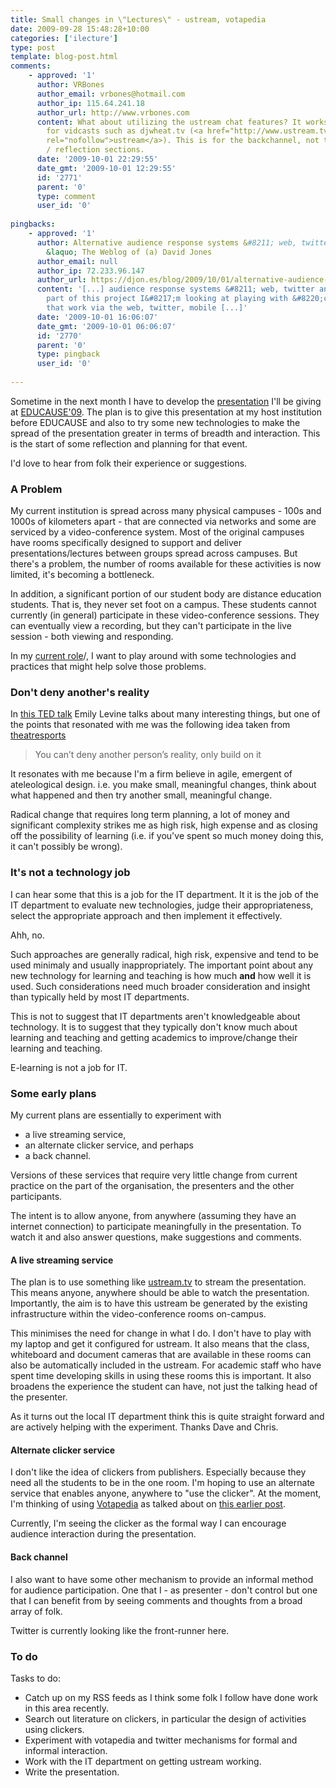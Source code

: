 ```yaml
---
title: Small changes in \"Lectures\" - ustream, votapedia
date: 2009-09-28 15:48:28+10:00
categories: ['ilecture']
type: post
template: blog-post.html
comments:
    - approved: '1'
      author: VRBones
      author_email: vrbones@hotmail.com
      author_ip: 115.64.241.18
      author_url: http://www.vrbones.com
      content: What about utilizing the ustream chat features? It works quite effectively
        for vidcasts such as djwheat.tv (<a href="http://www.ustream.tv/channel/djwheat"
        rel="nofollow">ustream</a>). This is for the backchannel, not the formal voting
        / reflection sections.
      date: '2009-10-01 22:29:55'
      date_gmt: '2009-10-01 12:29:55'
      id: '2771'
      parent: '0'
      type: comment
      user_id: '0'
    
pingbacks:
    - approved: '1'
      author: Alternative audience response systems &#8211; web, twitter and mobile phone
        &laquo; The Weblog of (a) David Jones
      author_email: null
      author_ip: 72.233.96.147
      author_url: https://djon.es/blog/2009/10/01/alternative-audience-response-systems-web-twitter-and-mobile-phone/
      content: '[...] audience response systems &#8211; web, twitter and mobile&nbsp;phone  As
        part of this project I&#8217;m looking at playing with &#8220;clickers&#8221;
        that work via the web, twitter, mobile [...]'
      date: '2009-10-01 16:06:07'
      date_gmt: '2009-10-01 06:06:07'
      id: '2770'
      parent: '0'
      type: pingback
      user_id: '0'
    
---
```

Sometime in the next month I have to develop the [presentation](http://www.educause.edu/E09+Hybrid/EDUCAUSE2009FacetoFaceConferen/ELearningImplementationAlterna/176134) I'll be giving at [EDUCAUSE'09](http://www.educause.edu/E2009). The plan is to give this presentation at my host institution before EDUCAUSE and also to try some new technologies to make the spread of the presentation greater in terms of breadth and interaction. This is the start of some reflection and planning for that event.

I'd love to hear from folk their experience or suggestions.

### A Problem

My current institution is spread across many physical campuses - 100s and 1000s of kilometers apart - that are connected via networks and some are serviced by a video-conference system. Most of the original campuses have rooms specifically designed to support and deliver presentations/lectures between groups spread across campuses. But there's a problem, the number of rooms available for these activities is now limited, it's becoming a bottleneck.

In addition, a significant portion of our student body are distance education students. That is, they never set foot on a campus. These students cannot currently (in general) participate in these video-conference sessions. They can eventually view a recording, but they can't participate in the live session - both viewing and responding.

In my [current role](/blog2/2009/08/20/elearning-and-innovation-specialist-report-1-4-20-august)/, I want to play around with some technologies and practices that might help solve those problems.

### Don't deny another's reality

In [this TED talk](http://www.ted.com/index.php/talks/emily_levine_s_theory_of_everything.html) Emily Levine talks about many interesting things, but one of the points that resonated with me was the following idea taken from [theatresports](http://en.wikipedia.org/wiki/Theatresports)

> You can’t deny another person’s reality, only build on it

It resonates with me because I'm a firm believe in agile, emergent of ateleological design. i.e. you make small, meaningful changes, think about what happened and then try another small, meaningful change.

Radical change that requires long term planning, a lot of money and significant complexity strikes me as high risk, high expense and as closing off the possibility of learning (i.e. if you've spent so much money doing this, it can't possibly be wrong).

### It's not a technology job

I can hear some that this is a job for the IT department. It it is the job of the IT department to evaluate new technologies, judge their appropriateness, select the appropriate approach and then implement it effectively.

Ahh, no.

Such approaches are generally radical, high risk, expensive and tend to be used minimaly and usually inappropriately. The important point about any new technology for learning and teaching is how much **and** how well it is used. Such considerations need much broader consideration and insight than typically held by most IT departments.

This is not to suggest that IT departments aren't knowledgeable about technology. It is to suggest that they typically don't know much about learning and teaching and getting academics to improve/change their learning and teaching.

E-learning is not a job for IT.

### Some early plans

My current plans are essentially to experiment with

- a live streaming service,
- an alternate clicker service, and perhaps
- a back channel.

Versions of these services that require very little change from current practice on the part of the organisation, the presenters and the other participants.

The intent is to allow anyone, from anywhere (assuming they have an internet connection) to participate meaningfully in the presentation. To watch it and also answer questions, make suggestions and comments.

#### A live streaming service

The plan is to use something like [ustream.tv](http://ustream.tv/) to stream the presentation. This means anyone, anywhere should be able to watch the presentation. Importantly, the aim is to have this ustream be generated by the existing infrastructure within the video-conference rooms on-campus.

This minimises the need for change in what I do. I don't have to play with my laptop and get it configured for ustream. It also means that the class, whiteboard and document cameras that are available in these rooms can also be automatically included in the ustream. For academic staff who have spent time developing skills in using these rooms this is important. It also broadens the experience the student can have, not just the talking head of the presenter.

As it turns out the local IT department think this is quite straight forward and are actively helping with the experiment. Thanks Dave and Chris.

#### Alternate clicker service

I don't like the idea of clickers from publishers. Especially because they need all the students to be in the one room. I'm hoping to use an alternate service that enables anyone, anywhere to "use the clicker". At the moment, I'm thinking of using [Votapedia](http://www.votapedia.com/) as talked about on [this earlier post](/blog2/2009/06/30/alternative-to-clickers/).

Currently, I'm seeing the clicker as the formal way I can encourage audience interaction during the presentation.

#### Back channel

I also want to have some other mechanism to provide an informal method for audience participation. One that I - as presenter - don't control but one that I can benefit from by seeing comments and thoughts from a broad array of folk.

Twitter is currently looking like the front-runner here.

### To do

Tasks to do:

- Catch up on my RSS feeds as I think some folk I follow have done work in this area recently.
- Search out literature on clickers, in particular the design of activities using clickers.
- Experiment with votapedia and twitter mechanisms for formal and informal interaction.
- Work with the IT department on getting ustream working.
- Write the presentation.